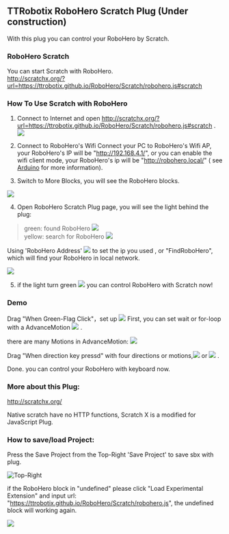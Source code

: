 ## TTRobotix RoboHero Scratch Plug (Under construction)

With this plug you can control your RoboHero by Scratch.

### RoboHero Scratch
You can start Scratch with RoboHero.   
<http://scratchx.org/?url=https://ttrobotix.github.io/RoboHero/Scratch/robohero.js#scratch>

### How To Use Scratch with RoboHero



1. Connect to Internet and open   <http://scratchx.org/?url=https://ttrobotix.github.io/RoboHero/Scratch/robohero.js#scratch> .  
![](https://ttrobotix.github.io/RoboHero/Scratch/img/all.png)  


2. Connect to RoboHero's Wifi
Connect your PC to RoboHero's Wifi AP, your RoboHero's IP will be "http://192.168.4.1/", or you can enable the wifi client mode, your RoboHero's ip will be "http://robohero.local/" ( see [Arduino](https://github.com/ttrobotix/RoboHero/tree/master/Arduino) for more information).

3. Switch to More Blocks, you will see the RoboHero blocks.

![](https://ttrobotix.github.io/RoboHero/Scratch/img/blocks.png)

4. Open RoboHero Scratch Plug page, you will see the light behind the plug:

> green: found RoboHero ![](https://ttrobotix.github.io/RoboHero/Scratch/img/online.png)  
yellow: search for RoboHero ![](https://ttrobotix.github.io/RoboHero/Scratch/img/search.png)  

Using 'RoboHero Address' ![](https://ttrobotix.github.io/RoboHero/Scratch/img/RoboHeroAddress.png) to set the ip you used , or "FindRoboHero", which will find your RoboHero in local network.

![](https://ttrobotix.github.io/RoboHero/Scratch/img/roboheroAddr_findRobo.png)



5. if the light turn green ![](https://ttrobotix.github.io/RoboHero/Scratch/img/online.png) you can control RoboHero with Scratch now!


### Demo

Drag "When Green-Flag Click"，set up ![](https://ttrobotix.github.io/RoboHero/Scratch/img/RoboHeroAddress.png) First, you can set wait or for-loop with a AdvanceMotion ![](https://ttrobotix.github.io/RoboHero/Scratch/img/Advance.png)  .

there are many Motions in AdvanceMotion:
![](https://ttrobotix.github.io/RoboHero/Scratch/img/advance_open.png)

Drag "When direction key pressd" with four directions or motions,![](https://ttrobotix.github.io/RoboHero/Scratch/img/Forward.png) or ![](https://ttrobotix.github.io/RoboHero/Scratch/img/Stand.png) .



Done. you can control your RoboHero with keyboard now.

### More about this Plug:
http://scratchx.org/

Native scratch have no HTTP functions, Scratch X is a modified for JavaScript Plug.

### How to save/load Project:
Press the Save Project from the Top-Right 'Save Project' to save sbx with plug.

![Top-Right](https://ttrobotix.github.io/RoboHero/Scratch/img/save.png)

if the RoboHero block in "undefined" please click "Load Experimental Extension" and input url: "https://ttrobotix.github.io/RoboHero/Scratch/robohero.js", the undefined block will working again.

![](https://ttrobotix.github.io/RoboHero/Scratch/img/loadext.png)
